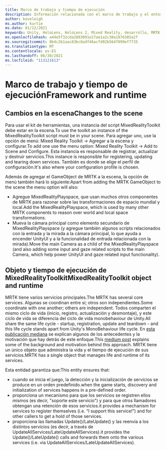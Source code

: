 ```yaml
---
title: Marco de trabajo y tiempo de ejecución
description: Información relacionada con el marco de trabajo y el entorno de ejecución en MRTK.
author: keveleigh
ms.author: kurtie
ms.date: 01/12/2021
keywords: Unity, HoloLens, HoloLens 2, Mixed Reality, desarrollo, MRTK
ms.openlocfilehash: a44e5f32cda2803091e27ae1a2c30a1976385a2f
ms.sourcegitcommit: 8b4c2b1aac83bc8adf46acfd92b564f899ef7735
ms.translationtype: MT
ms.contentlocale: es-ES
ms.lasthandoff: 06/30/2021
ms.locfileid: "113121613"
---
```

# <a name="framework-and-runtime"></a><span data-ttu-id="1cf3f-104">Marco de trabajo y tiempo de ejecución</span><span class="sxs-lookup"><span data-stu-id="1cf3f-104">Framework and runtime</span></span>

## <a name="changes-to-the-scene"></a><span data-ttu-id="1cf3f-105">Cambios en la escena</span><span class="sxs-lookup"><span data-stu-id="1cf3f-105">Changes to the scene</span></span>

<span data-ttu-id="1cf3f-106">Para usar el kit de herramientas, una instancia del script MixedRealityToolkit debe estar en la escena.</span><span class="sxs-lookup"><span data-stu-id="1cf3f-106">To use the toolkit an instance of the MixedRealityToolkit script must be in your scene.</span></span>
<span data-ttu-id="1cf3f-107">Para agregar uno, use la opción de menú: Mixed Reality Toolkit -> Agregar a la escena y configurar.</span><span class="sxs-lookup"><span data-stu-id="1cf3f-107">To add one use the menu option: Mixed Reality Toolkit -> Add to Scene and Configure.</span></span> <span data-ttu-id="1cf3f-108">Esta instancia es responsable de registrar, actualizar y destruir servicios.</span><span class="sxs-lookup"><span data-stu-id="1cf3f-108">This instance is responsible for registering, updating and tearing down services.</span></span> <span data-ttu-id="1cf3f-109">También es donde se elige el perfil de configuración.</span><span class="sxs-lookup"><span data-stu-id="1cf3f-109">It's also where your configuration profile is chosen.</span></span>

<span data-ttu-id="1cf3f-110">Además de agregar el GameObject de MRTK a la escena, la opción de menú también hará lo siguiente:</span><span class="sxs-lookup"><span data-stu-id="1cf3f-110">Apart from adding the MRTK GameObject to the scene the menu option will also:</span></span>

- <span data-ttu-id="1cf3f-111">Agregue MixedRealityPlayspace, que usan muchos otros componentes de MRTK para razonar sobre las transformaciones de espacio mundial y local.</span><span class="sxs-lookup"><span data-stu-id="1cf3f-111">Add the MixedRealityPlayspace, which is used by many other MRTK components to reason over world and local space transformations.</span></span>
- <span data-ttu-id="1cf3f-112">Mueva la cámara principal como elemento secundario de MixedRealityPlayspace (y agregue también algunos scripts relacionados con la entrada y la mirada a la cámara principal, lo que ayuda a encender UnityUI y a la funcionalidad de entrada relacionada con la mirada).</span><span class="sxs-lookup"><span data-stu-id="1cf3f-112">Move the main Camera as a child of the MixedRealityPlayspace (and also adding some input and gaze related scripts to the main Camera, which help power UnityUI and gaze related input functionality).</span></span>

## <a name="mixedrealitytoolkit-object-and-runtime"></a><span data-ttu-id="1cf3f-113">Objeto y tiempo de ejecución de MixedRealityToolkit</span><span class="sxs-lookup"><span data-stu-id="1cf3f-113">MixedRealityToolkit object and runtime</span></span>

<span data-ttu-id="1cf3f-114">MRTK tiene varios servicios principales.</span><span class="sxs-lookup"><span data-stu-id="1cf3f-114">The MRTK has several core services.</span></span> <span data-ttu-id="1cf3f-115">Algunas se coordinan entre sí; otros son independientes.</span><span class="sxs-lookup"><span data-stu-id="1cf3f-115">Some coordinate with one another; others are independent.</span></span>
<span data-ttu-id="1cf3f-116">Todos comparten el mismo ciclo de vida (inicio, registro, actualización y desmontaje), y este ciclo de vida se diferencia del ciclo de vida monobehaviour de Unity.</span><span class="sxs-lookup"><span data-stu-id="1cf3f-116">All share the same life cycle - startup, registration, update and teardown - and this life cycle stands apart from Unity's MonoBehaviour life cycle.</span></span> <span data-ttu-id="1cf3f-117">En [esta publicación mediana](https://medium.com/@stephen_hodgson/the-mixed-reality-framework-6fdb5c11feb2) se explican algunos de los antecedentes y la motivación que hay detrás de este enfoque.</span><span class="sxs-lookup"><span data-stu-id="1cf3f-117">This [medium post](https://medium.com/@stephen_hodgson/the-mixed-reality-framework-6fdb5c11feb2) explains some of the background and motivation behind this approach.</span></span> <span data-ttu-id="1cf3f-118">MRTK tiene un único objeto que administra la vida y el tiempo de ejecución de sus servicios.</span><span class="sxs-lookup"><span data-stu-id="1cf3f-118">MRTK has a single object that manages life and runtime of its services.</span></span>

<span data-ttu-id="1cf3f-119">Esta entidad garantiza que:</span><span class="sxs-lookup"><span data-stu-id="1cf3f-119">This entity ensures that:</span></span>

- <span data-ttu-id="1cf3f-120">cuando se inicia el juego, la detección y la inicialización de servicios se produce en un orden predefinido.</span><span class="sxs-lookup"><span data-stu-id="1cf3f-120">when the game starts, discovery and initialization of services happens in a pre-defined order.</span></span>
- <span data-ttu-id="1cf3f-121">proporciona un mecanismo para que los servicios se registren ellos mismos (es decir, "soporte este servicio") y para que otros llamadores obtengan una retención de esos servicios.</span><span class="sxs-lookup"><span data-stu-id="1cf3f-121">it provides a mechanism for services to register themselves (i.e. “I support this service!”) and for other callers to get a hold of those services.</span></span>
- <span data-ttu-id="1cf3f-122">proporciona las llamadas Update()/LateUpdate() y las reenvía a los distintos servicios (es decir, a través de UpdateAllServices/LateUpdateAllServices).</span><span class="sxs-lookup"><span data-stu-id="1cf3f-122">it provides the Update()/LateUpdate() calls and forwards them onto the various services (i.e. via UpdateAllServices/LateUpdateAllServices).</span></span>

